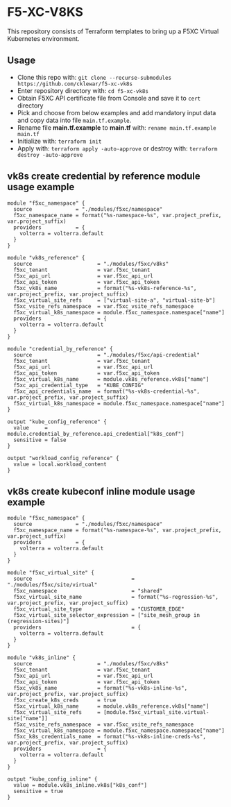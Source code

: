 # F5-XC-V8KS
This repository consists of Terraform templates to bring up a F5XC Virtual Kubernetes environment.

## Usage

- Clone this repo with: `git clone --recurse-submodules https://github.com/cklewar/f5-xc-vk8s`
- Enter repository directory with: `cd f5-xc-vk8s`
- Obtain F5XC API certificate file from Console and save it to `cert` directory
- Pick and choose from below examples and add mandatory input data and copy data into file `main.tf.example`.
- Rename file __main.tf.example__ to __main.tf__ with: `rename main.tf.example main.tf`
- Initialize with: `terraform init`
- Apply with: `terraform apply -auto-approve` or destroy with: `terraform destroy -auto-approve`

## vk8s create credential by reference module usage example 

````hcl
module "f5xc_namespace" {
  source              = "./modules/f5xc/namespace"
  f5xc_namespace_name = format("%s-namespace-%s", var.project_prefix, var.project_suffix)
  providers           = {
    volterra = volterra.default
  }
}

module "vk8s_reference" {
  source                     = "./modules/f5xc/v8ks"
  f5xc_tenant                = var.f5xc_tenant
  f5xc_api_url               = var.f5xc_api_url
  f5xc_api_token             = var.f5xc_api_token
  f5xc_vk8s_name             = format("%s-vk8s-reference-%s", var.project_prefix, var.project_suffix)
  f5xc_virtual_site_refs     = ["virtual-site-a", "virtual-site-b"]
  f5xc_vsite_refs_namespace  = var.f5xc_vsite_refs_namespace
  f5xc_virtual_k8s_namespace = module.f5xc_namespace.namespace["name"]
  providers                  = {
    volterra = volterra.default
  }
}

module "credential_by_reference" {
  source                     = "./modules/f5xc/api-credential"
  f5xc_tenant                = var.f5xc_tenant
  f5xc_api_url               = var.f5xc_api_url
  f5xc_api_token             = var.f5xc_api_token
  f5xc_virtual_k8s_name      = module.vk8s_reference.vk8s["name"]
  f5xc_api_credential_type   = "KUBE_CONFIG"
  f5xc_api_credentials_name  = format("%s-vk8s-credential-%s", var.project_prefix, var.project_suffix)
  f5xc_virtual_k8s_namespace = module.f5xc_namespace.namespace["name"]
}

output "kube_config_reference" {
  value     = module.credential_by_reference.api_credential["k8s_conf"]
  sensitive = false
}

output "workload_config_reference" {
  value = local.workload_content
}
````

## vk8s create kubeconf inline module usage example 

````hcl
module "f5xc_namespace" {
  source              = "./modules/f5xc/namespace"
  f5xc_namespace_name = format("%s-namespace-%s", var.project_prefix, var.project_suffix)
  providers           = {
    volterra = volterra.default
  }
}

module "f5xc_virtual_site" {
  source                                = "./modules/f5xc/site/virtual"
  f5xc_namespace                        = "shared"
  f5xc_virtual_site_name                = format("%s-regression-%s", var.project_prefix, var.project_suffix)
  f5xc_virtual_site_type                = "CUSTOMER_EDGE"
  f5xc_virtual_site_selector_expression = ["site_mesh_group in (regression-sites)"]
  providers                             = {
    volterra = volterra.default
  }
}

module "vk8s_inline" {
  source                     = "./modules/f5xc/v8ks"
  f5xc_tenant                = var.f5xc_tenant
  f5xc_api_url               = var.f5xc_api_url
  f5xc_api_token             = var.f5xc_api_token
  f5xc_vk8s_name             = format("%s-vk8s-inline-%s", var.project_prefix, var.project_suffix)
  f5xc_create_k8s_creds      = true
  f5xc_virtual_k8s_name      = module.vk8s_reference.vk8s["name"]
  f5xc_virtual_site_refs     = [module.f5xc_virtual_site.virtual-site["name"]]
  f5xc_vsite_refs_namespace  = var.f5xc_vsite_refs_namespace
  f5xc_virtual_k8s_namespace = module.f5xc_namespace.namespace["name"]
  f5xc_k8s_credentials_name  = format("%s-vk8s-inline-creds-%s", var.project_prefix, var.project_suffix)
  providers                  = {
    volterra = volterra.default
  }
}

output "kube_config_inline" {
  value = module.vk8s_inline.vk8s["k8s_conf"]
  sensitive = true
}
````